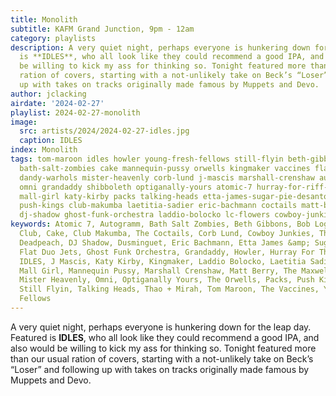 ```yaml
---
title: Monolith
subtitle: KAFM Grand Junction, 9pm - 12am
category: playlists
description: A very quiet night, perhaps everyone is hunkering down for the leap day.  Featured
  is **IDLES**, who all look like they could recommend a good IPA, and also would
  be willing to kick my ass for thinking so. Tonight featured more than our usual
  ration of covers, starting with a not-unlikely take on Beck’s “Loser” and following
  up with takes on tracks originally made famous by Muppets and Devo.
author: jclacking
airdate: '2024-02-27'
playlist: 2024-02-27-monolith
image:
  src: artists/2024/2024-02-27-idles.jpg
  caption: IDLES
index: Monolith
tags: tom-maroon idles howler young-fresh-fellows still-flyin beth-gibbons bug-club
  bath-salt-zombies cake mannequin-pussy orwells kingmaker vaccines flat-duo-jets
  dandy-warhols mister-heavenly corb-lund j-mascis marshall-crenshaw autogramm bob-log-iii
  omni grandaddy shibboleth optiganally-yours atomic-7 hurray-for-riff-raff thao-mirah
  mall-girl katy-kirby packs talking-heads etta-james-sugar-pie-desanto dusminguet
  push-kings club-makumba laetitia-sadier eric-bachmann coctails matt-berry maxwell-implosion
  dj-shadow ghost-funk-orchestra laddio-bolocko lc-flowers cowboy-junkies deadpeach
keywords: Atomic 7, Autogramm, Bath Salt Zombies, Beth Gibbons, Bob Log III, The Bug
  Club, Cake, Club Makumba, The Coctails, Corb Lund, Cowboy Junkies, The Dandy Warhols,
  Deadpeach, DJ Shadow, Dusminguet, Eric Bachmann, Etta James &amp; Sugar Pie DeSanto,
  Flat Duo Jets, Ghost Funk Orchestra, Grandaddy, Howler, Hurray For The Riff Raff,
  IDLES, J Mascis, Katy Kirby, Kingmaker, Laddio Bolocko, Laetitia Sadier, LC Flowers,
  Mall Girl, Mannequin Pussy, Marshall Crenshaw, Matt Berry, The Maxwell Implosion,
  Mister Heavenly, Omni, Optiganally Yours, The Orwells, Packs, Push Kings, Shibboleth,
  Still Flyin, Talking Heads, Thao + Mirah, Tom Maroon, The Vaccines, Young Fresh
  Fellows
---
```

A very quiet night, perhaps everyone is hunkering down for the leap day.  Featured is **IDLES**, who all look like they could recommend a good IPA, and also would be willing to kick my ass for thinking so. Tonight featured more than our usual ration of covers, starting with a not-unlikely take on Beck’s “Loser” and following up with takes on tracks originally made famous by Muppets and Devo.

